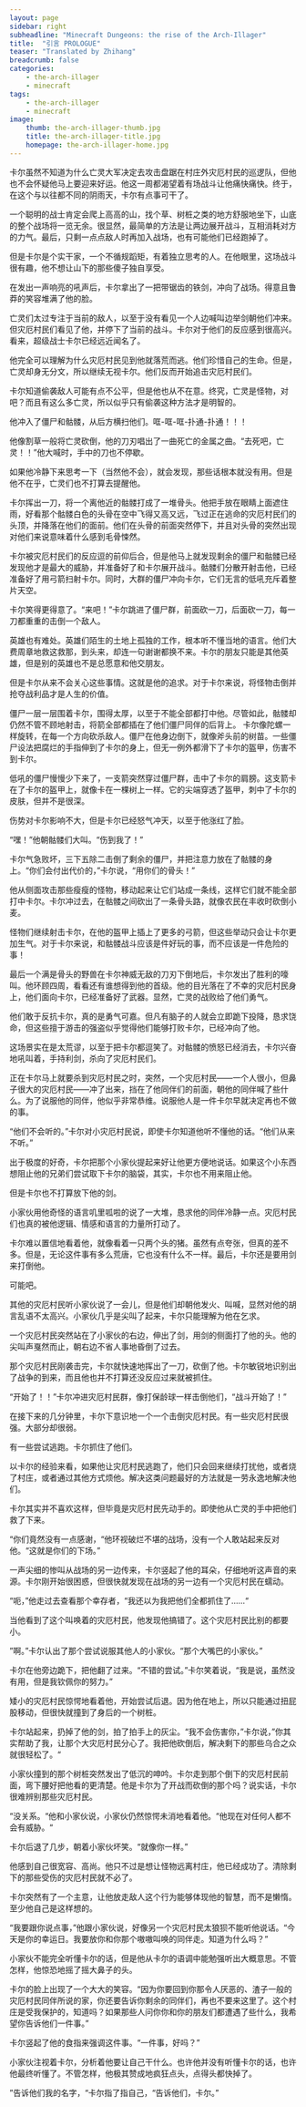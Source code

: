 ```yaml
---
layout: page
sidebar: right
subheadline: "Minecraft Dungeons: the rise of the Arch-Illager"
title:  "引言 PROLOGUE"
teaser: "Translated by Zhihang"
breadcrumb: false
categories:
    - the-arch-illager
    - minecraft
tags:
    - the-arch-illager
    - minecraft
image:
    thumb: the-arch-illager-thumb.jpg
    title: the-arch-illager-title.jpg
    homepage: the-arch-illager-home.jpg
---
```

卡尔虽然不知道为什么亡灵大军决定去攻击盘踞在村庄外灾厄村民的巡逻队，但他也不会怀疑他马上要迎来好运。他这一周都渴望着有场战斗让他痛快痛快。终于，在这个与以往都不同的阴雨天，卡尔有点事可干了。

一个聪明的战士肯定会爬上高高的山，找个草、树桩之类的地方舒服地坐下，山底的整个战场将一览无余。很显然，最简单的方法是让两边展开战斗，互相消耗对方的力气。最后，只剩一点点敌人时再加入战场，也有可能他们已经跑掉了。

但是卡尔是个实干家，一个不循规蹈矩，有着独立思考的人。在他眼里，这场战斗很有趣，他不想让山下的那些傻子独自享受。

在发出一声响亮的吼声后，卡尔拿出了一把带锯齿的铁剑，冲向了战场。得意且鲁莽的笑容堆满了他的脸。

亡灵们太过专注于当前的敌人，以至于没有看见一个人边喊叫边举剑朝他们冲来。但灾厄村民们看见了他，并停下了当前的战斗。卡尔对于他们的反应感到很高兴。看来，超级战士卡尔已经远近闻名了。

他完全可以理解为什么灾厄村民见到他就落荒而逃。他们珍惜自己的生命。但是，亡灵却身无分文，所以继续无视卡尔。他们反而开始追击灾厄村民们。

卡尔知道偷袭敌人可能有点不公平，但是他也从不在意。终究，亡灵是怪物，对吧？而且有这么多亡灵，所以似乎只有偷袭这种方法才是明智的。

他冲入了僵尸和骷髅，从后方横扫他们。哐-哐-哐-扑通-扑通！！！

他像割草一般将亡灵砍倒，他的刀刃唱出了一曲死亡的金属之曲。“去死吧，亡灵！！”他大喊时，手中的刀也不停歇。

如果他冷静下来思考一下（当然他不会），就会发现，那些话根本就没有用。但是他不在乎，亡灵们也不打算去提醒他。

卡尔挥出一刀，将一个离他近的骷髅打成了一堆骨头。他把手放在眼睛上面遮住雨，好看那个骷髅白色的头骨在空中飞得又高又远，飞过正在逃命的灾厄村民们的头顶，并降落在他们的面前。他们在头骨的前面突然停下，并且对头骨的突然出现对他们来说意味着什么感到毛骨悚然。

卡尔被灾厄村民们的反应逗的前仰后合，但是他马上就发现剩余的僵尸和骷髅已经发现他才是最大的威胁，并准备好了和卡尔展开战斗。骷髅们分散开射击他，已经准备好了用弓箭扫射卡尔。同时，大群的僵尸冲向卡尔，它们无言的低吼充斥着整片天空。

卡尔笑得更得意了。“来吧！”卡尔跳进了僵尸群，前面砍一刀，后面砍一刀，每一刀都重重的击倒一个敌人。

英雄也有难处。英雄们陌生的土地上孤独的工作，根本听不懂当地的语言。他们大费周章地救这救那，到头来，却连一句谢谢都换不来。卡尔的朋友只能是其他英雄，但是别的英雄也不是总愿意和他交朋友。

但是卡尔从来不会关心这些事情。这就是他的追求。对于卡尔来说，将怪物击倒并抢夺战利品才是人生的价值。

僵尸一层一层围着卡尔，围得太厚，以至于不能全部都打中他。尽管如此，骷髅却仍然不管不顾地射击，将箭全部都插在了他们僵尸同伴的后背上。	卡尔像陀螺一样旋转，在每一个方向砍杀敌人。僵尸在他身边倒下，就像斧头前的树苗。一些僵尸设法把腐烂的手指伸到了卡尔的身上，但无一例外都滑下了卡尔的盔甲，伤害不到卡尔。

低吼的僵尸慢慢少下来了，一支箭突然穿过僵尸群，击中了卡尔的肩膀。这支箭卡在了卡尔的盔甲上，就像卡在一棵树上一样。它的尖端穿透了盔甲，刺中了卡尔的皮肤，但并不是很深。

伤势对卡尔影响不大，但是卡尔已经怒气冲天，以至于他涨红了脸。

“嘿！”他朝骷髅们大叫。“伤到我了！”

卡尔气急败坏，三下五除二击倒了剩余的僵尸，并把注意力放在了骷髅的身上。“你们会付出代价的，”卡尔说，“用你们的骨头！”

他从侧面攻击那些瘦瘦的怪物，移动起来让它们站成一条线，这样它们就不能全部打中卡尔。卡尔冲过去，在骷髅之间砍出了一条骨头路，就像农民在丰收时砍倒小麦。

怪物们继续射击卡尔，在他的盔甲上插上了更多的弓箭，但这些举动只会让卡尔更加生气。对于卡尔来说，和骷髅战斗应该是件好玩的事，而不应该是一件危险的事！

最后一个满是骨头的野兽在卡尔神威无敌的刀刃下倒地后，卡尔发出了胜利的嚎叫。他环顾四周，看看还有谁想得到他的首级。他的目光落在了不幸的灾厄村民身上，他们面向卡尔，已经准备好了武器。显然，亡灵的战败给了他们勇气。

他们敢于反抗卡尔，真的是勇气可嘉。但凡有脑子的人就会立即跪下投降，恳求饶命，但这些擅于游击的强盗似乎觉得他们能够打败卡尔，已经冲向了他。

这场景实在是太荒谬，以至于把卡尔都逗笑了。对骷髅的愤怒已经消去，卡尔兴奋地吼叫着，手持利剑，杀向了灾厄村民们。

正在卡尔马上就要杀到灾厄村民之时，突然，一个灾厄村民——一个人很小，但鼻子很大的灾厄村民——冲了出来，挡在了他同伴们的前面，朝他的同伴喊了些什么。为了说服他的同伴，他似乎非常恭维。说服他人是一件卡尔早就决定再也不做的事。

“他们不会听的。”卡尔对小灾厄村民说，即使卡尔知道他听不懂他的话。“他们从来不听。”

出于极度的好奇，卡尔把那个小家伙提起来好让他更方便地说话。如果这个小东西想阻止他的兄弟们尝试取下卡尔的脑袋，其实，卡尔也不用来阻止他。

但是卡尔也不打算放下他的剑。

小家伙用他奇怪的语言叽里呱啦的说了一大堆，恳求他的同伴冷静一点。灾厄村民们也真的被他逻辑、情感和语言的力量所打动了。

卡尔难以置信地看着他，就像看着一只两个头的猪。虽然有点夸张，但真的差不多。但是，无论这件事有多么荒唐，它也没有什么不一样。最后，卡尔还是要用剑来打倒他。

可能吧。

其他的灾厄村民听小家伙说了一会儿，但是他们却朝他发火、叫喊，显然对他的胡言乱语不太高兴。小家伙几乎是尖叫了起来，卡尔只能理解为他在乞求。

一个灾厄村民突然站在了小家伙的右边，伸出了剑，用剑的侧面打了他的头。他的尖叫声戛然而止，朝右边不省人事地昏倒了过去。

那个灾厄村民刚袭击完，卡尔就快速地挥出了一刀，砍倒了他。卡尔敏锐地识别出了战争的到来，而且他也并不打算还没反应过来就被抓住。

“开始了！！”卡尔冲进灾厄村民群，像打保龄球一样击倒他们，“战斗开始了！”

在接下来的几分钟里，卡尔下意识地一个一个击倒灾厄村民。有一些灾厄村民很强。大部分却很弱。

有一些尝试逃跑。卡尔抓住了他们。

以卡尔的经验来看，如果他让灾厄村民逃跑了，他们只会回来继续打扰他，或者烧了村庄，或者通过其他方式烦他。解决这类问题最好的方法就是一劳永逸地解决他们。

卡尔其实并不喜欢这样，但毕竟是灾厄村民先动手的。即使他从亡灵的手中把他们救了下来。

“你们竟然没有一点感谢，“他环视破烂不堪的战场，没有一个人敢站起来反对他。“这就是你们的下场。”

一声尖细的惨叫从战场的另一边传来，卡尔竖起了他的耳朵，仔细地听这声音的来源。卡尔刚开始很困惑，但很快就发现在战场的另一边有一个灾厄村民在蠕动。

“呃，”他走过去查看那个幸存者，“我还以为我把他们全都抓住了……“

当他看到了这个叫唤着的灾厄村民，他发现他搞错了。这个灾厄村民比别的都要小。

”啊。”卡尔认出了那个尝试说服其他人的小家伙。“那个大嘴巴的小家伙。”

卡尔在他旁边跪下，把他翻了过来。“不错的尝试。”卡尔笑着说，“我是说，虽然没有用，但是我钦佩你的努力。”

矮小的灾厄村民惊愕地看着他，开始尝试后退。因为他在地上，所以只能通过扭屁股移动，但很快就撞到了身后的一个树桩。

卡尔站起来，扔掉了他的剑，拍了拍手上的灰尘。“我不会伤害你，”卡尔说，”你其实帮助了我，让那个大灾厄村民分心了。我把他砍倒后，解决剩下的那些乌合之众就很轻松了。“

小家伙撞到的那个树桩突然发出了低沉的呻吟。卡尔走到那个倒下的灾厄村民前面，弯下腰好把他看的更清楚。他是卡尔为了开战而砍倒的那个吗？说实话，卡尔很难辨别那些灾厄村民。

“没关系。“他和小家伙说，小家伙仍然惊愕未消地看着他。“他现在对任何人都不会有威胁。“

卡尔后退了几步，朝着小家伙坏笑。“就像你一样。”

他感到自己很宽容、高尚。他只不过是想让怪物远离村庄，他已经成功了。清除剩下的那些受伤的灾厄村民就不必了。

卡尔突然有了一个主意，让他放走敌人这个行为能够体现他的智慧，而不是懒惰。至少他自己是这样想的。

“我要跟你说点事，”他跟小家伙说，好像另一个灾厄村民太狼狈不能听他说话。“今天是你的幸运日。我要放你和你那个嗷嗷叫唤的同伴走。知道为什么吗？”

小家伙不能完全听懂卡尔的话，但是他从卡尔的语调中能勉强听出大概意思。不管怎样，他惊恐地摇了摇大鼻子的头。

卡尔的脸上出现了一个大大的笑容。“因为你要回到你那令人厌恶的、渣子一般的灾厄村民同伴所说的家，你还要告诉你剩余的同伴们，再也不要来这里了。这个村庄是受我保护的，知道吗？如果那些人问你你和你的朋友们都遭遇了些什么，我希望你告诉他们一件事。”

卡尔竖起了他的食指来强调这件事。“一件事，好吗？”

小家伙注视着卡尔，分析着他要让自己干什么。也许他并没有听懂卡尔的话，也许他最终听懂了。不管怎样，他极其赞成地疯狂点头，点得头都快掉了。

”告诉他们我的名字，“卡尔指了指自己，“告诉他们，卡尔。”
